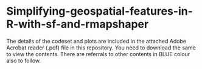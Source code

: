 # Simplifying-geospatial-features-in-R-with-sf-and-rmapshaper

The details of the codeset and plots are included in the attached Adobe Acrobat reader (.pdf) file in this repository. 
You need to download the same to view the contents. There are referrals to other contents in BLUE colour also to follow.
